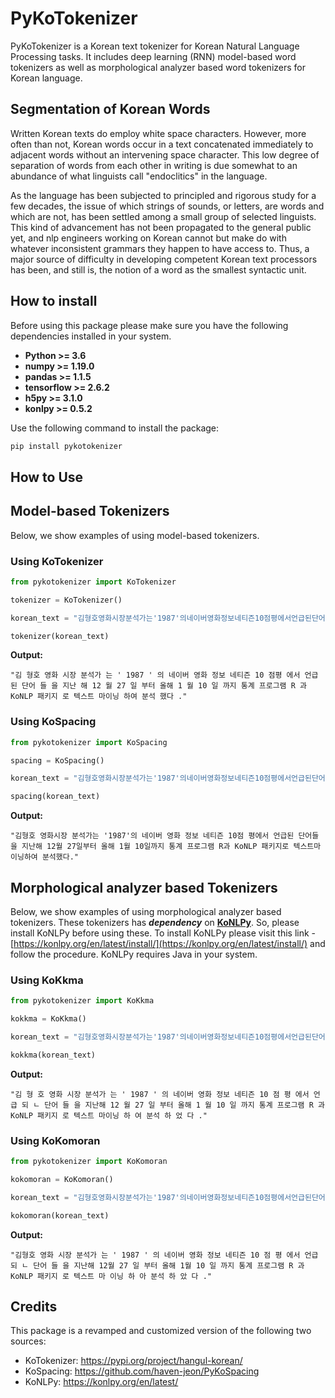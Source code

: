 # PyKoTokenizer
PyKoTokenizer is a Korean text tokenizer for Korean Natural Language Processing tasks. It includes deep learning (RNN) model-based word tokenizers as well as morphological analyzer based word tokenizers for Korean language.

## Segmentation of Korean Words
Written Korean texts do employ white space characters. However, more often than not,
Korean words occur in a text concatenated immediately to adjacent words without
an intervening space character. This low degree of separation of words from
each other in writing is due somewhat to an abundance of what linguists call "endoclitics" 
in the language.

As the language has been subjected to principled and rigorous study for a few
decades, the issue of which strings of sounds, or letters, are words and which are
not, has been settled among a small group of selected linguists. This kind of
advancement has not been propagated to the general public yet, and nlp
engineers working on Korean cannot but make do with whatever inconsistent
grammars they happen to have access to. Thus, a major source of difficulty in
developing competent Korean text processors has been, and still is, the notion of a word
as the smallest syntactic unit.

## How to install
Before using this package please make sure you have the following dependencies installed in your system.
* **Python >= 3.6**
* **numpy >= 1.19.0**
* **pandas >= 1.1.5**
* **tensorflow >= 2.6.2**
* **h5py >= 3.1.0**
* **konlpy >= 0.5.2**

Use the following command to install the package:
```python
pip install pykotokenizer
```

## How to Use

## Model-based Tokenizers
Below, we show examples of using model-based tokenizers.

### Using KoTokenizer

```python
from pykotokenizer import KoTokenizer

tokenizer = KoTokenizer()

korean_text = "김형호영화시장분석가는'1987'의네이버영화정보네티즌10점평에서언급된단어들을지난해12월27일부터올해1월10일까지통계프로그램R과KoNLP패키지로텍스트마이닝하여분석했다."

tokenizer(korean_text)
```

**Output:**
```
"김 형호 영화 시장 분석가 는 ' 1987 ' 의 네이버 영화 정보 네티즌 10 점평 에서 언급 된 단어 들 을 지난 해 12 월 27 일 부터 올해 1 월 10 일 까지 통계 프로그램 R 과 KoNLP 패키지 로 텍스트 마이닝 하여 분석 했다 ."
```

### Using KoSpacing

```python
from pykotokenizer import KoSpacing

spacing = KoSpacing()

korean_text = "김형호영화시장분석가는'1987'의네이버영화정보네티즌10점평에서언급된단어들을지난해12월27일부터올해1월10일까지통계프로그램R과KoNLP패키지로텍스트마이닝하여분석했다."

spacing(korean_text)
```

**Output:**
```
"김형호 영화시장 분석가는 '1987'의 네이버 영화 정보 네티즌 10점 평에서 언급된 단어들을 지난해 12월 27일부터 올해 1월 10일까지 통계 프로그램 R과 KoNLP 패키지로 텍스트마이닝하여 분석했다."
```

## Morphological analyzer based Tokenizers

Below, we show examples of using morphological analyzer based tokenizers. These tokenizers has ***dependency*** on **[KoNLPy](https://konlpy.org/en/latest/)**. So, please install KoNLPy before using these. To install KoNLPy please visit this link - [https://konlpy.org/en/latest/install/](https://konlpy.org/en/latest/install/) and follow the procedure. KoNLPy requires Java in your system.

### Using KoKkma

```python
from pykotokenizer import KoKkma

kokkma = KoKkma()

korean_text = "김형호영화시장분석가는'1987'의네이버영화정보네티즌10점평에서언급된단어들을지난해12월27일부터올해1월10일까지통계프로그램R과KoNLP패키지로텍스트마이닝하여분석했다."

kokkma(korean_text)
```

**Output:**
```
"김 형 호 영화 시장 분석가 는 ' 1987 ' 의 네이버 영화 정보 네티즌 10 점 평 에서 언급 되 ㄴ 단어 들 을 지난해 12 월 27 일 부터 올해 1 월 10 일 까지 통계 프로그램 R 과 KoNLP 패키지 로 텍스트 마이닝 하 여 분석 하 었 다 ."
```

### Using KoKomoran

```python
from pykotokenizer import KoKomoran

kokomoran = KoKomoran()

korean_text = "김형호영화시장분석가는'1987'의네이버영화정보네티즌10점평에서언급된단어들을지난해12월27일부터올해1월10일까지통계프로그램R과KoNLP패키지로텍스트마이닝하여분석했다."

kokomoran(korean_text)
```

**Output:**
```
"김형호 영화 시장 분석가 는 ' 1987 ' 의 네이버 영화 정보 네티즌 10 점 평 에서 언급 되 ㄴ 단어 들 을 지난해 12월 27 일 부터 올해 1월 10 일 까지 통계 프로그램 R 과 KoNLP 패키지 로 텍스트 마 이닝 하 아 분석 하 았 다 ."
```

## Credits
This package is a revamped and customized version of the following two sources:
* KoTokenizer: https://pypi.org/project/hangul-korean/
* KoSpacing: https://github.com/haven-jeon/PyKoSpacing
* KoNLPy: https://konlpy.org/en/latest/